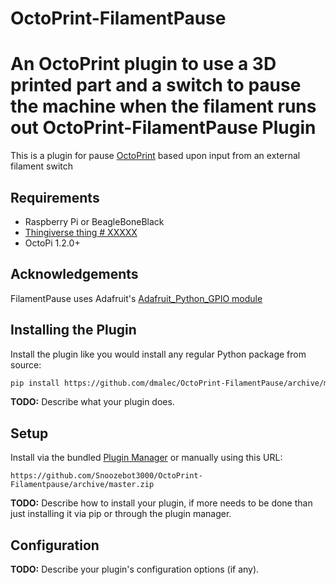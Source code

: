 # OctoPrint-FilamentPause
An OctoPrint plugin to use a 3D printed part and a switch to pause the machine when the filament runs out
OctoPrint-FilamentPause Plugin
==============================

This is a plugin for pause [OctoPrint](http://octoprint.org/) based upon input from an external filament switch


Requirements
------------
* Raspberry Pi or BeagleBoneBlack
* [Thingiverse thing # XXXXX](http://thingiverse.com)
* OctoPi 1.2.0+

Acknowledgements
----------------
FilamentPause uses Adafruit's [Adafruit_Python_GPIO module](https://github.com/adafruit/Adafruit_Python_GPIO)

Installing the Plugin
---------------------
Install the plugin like you would install any regular Python package from source:

``` bash
pip install https://github.com/dmalec/OctoPrint-FilamentPause/archive/master.zip
```

**TODO:** Describe what your plugin does.

## Setup

Install via the bundled [Plugin Manager](https://github.com/foosel/OctoPrint/wiki/Plugin:-Plugin-Manager)
or manually using this URL:

    https://github.com/Snoozebot3000/OctoPrint-Filamentpause/archive/master.zip

**TODO:** Describe how to install your plugin, if more needs to be done than just installing it via pip or through
the plugin manager.

## Configuration

**TODO:** Describe your plugin's configuration options (if any).
